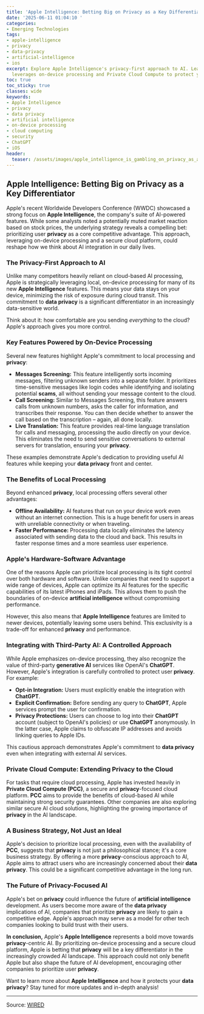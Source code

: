 ```yaml
---
title: 'Apple Intelligence: Betting Big on Privacy as a Key Differentiator'
date: '2025-06-11 01:04:10 '
categories:
- Emerging Technologies
tags:
- apple-intelligence
- privacy
- data-privacy
- artificial-intelligence
- ios
excerpt: Explore Apple Intelligence's privacy-first approach to AI. Learn how Apple
  leverages on-device processing and Private Cloud Compute to protect your data.
toc: true
toc_sticky: true
classes: wide
keywords:
- Apple Intelligence
- privacy
- data privacy
- artificial intelligence
- on-device processing
- cloud computing
- security
- ChatGPT
- iOS
header:
  teaser: /assets/images/apple_intelligence_is_gambling_on_privacy_as_a_kil_20250611010410.jpg
---
```


## Apple Intelligence: Betting Big on Privacy as a Key Differentiator

Apple's recent Worldwide Developers Conference (WWDC) showcased a strong focus on **Apple Intelligence**, the company's suite of AI-powered features. While some analysts noted a potentially muted market reaction based on stock prices, the underlying strategy reveals a compelling bet: prioritizing user **privacy** as a core competitive advantage. This approach, leveraging on-device processing and a secure cloud platform, could reshape how we think about AI integration in our daily lives.

### The Privacy-First Approach to AI

Unlike many competitors heavily reliant on cloud-based AI processing, Apple is strategically leveraging local, on-device processing for many of its new **Apple Intelligence** features. This means your data stays on your device, minimizing the risk of exposure during cloud transit. This commitment to **data privacy** is a significant differentiator in an increasingly data-sensitive world. 

Think about it: how comfortable are you sending *everything* to the cloud? Apple's approach gives you more control. 

### Key Features Powered by On-Device Processing

Several new features highlight Apple's commitment to local processing and **privacy**:

*   **Messages Screening:** This feature intelligently sorts incoming messages, filtering unknown senders into a separate folder. It prioritizes time-sensitive messages like login codes while identifying and isolating potential **scams**, all without sending your message content to the cloud.
*   **Call Screening:** Similar to Messages Screening, this feature answers calls from unknown numbers, asks the caller for information, and transcribes their response. You can then decide whether to answer the call based on the transcription – again, all done locally.
*   **Live Translation:** This feature provides real-time language translation for calls and messaging, processing the audio directly on your device. This eliminates the need to send sensitive conversations to external servers for translation, ensuring your **privacy**.

These examples demonstrate Apple's dedication to providing useful AI features while keeping your **data privacy** front and center.

### The Benefits of Local Processing

Beyond enhanced **privacy**, local processing offers several other advantages:

*   **Offline Availability:** AI features that run on your device work even without an internet connection. This is a huge benefit for users in areas with unreliable connectivity or when traveling.
*   **Faster Performance:** Processing data locally eliminates the latency associated with sending data to the cloud and back. This results in faster response times and a more seamless user experience.

### Apple's Hardware-Software Advantage

One of the reasons Apple can prioritize local processing is its tight control over both hardware and software. Unlike companies that need to support a wide range of devices, Apple can optimize its AI features for the specific capabilities of its latest iPhones and iPads. This allows them to push the boundaries of on-device **artificial intelligence** without compromising performance.

However, this also means that **Apple Intelligence** features are limited to newer devices, potentially leaving some users behind. This exclusivity is a trade-off for enhanced **privacy** and performance.

### Integrating with Third-Party AI: A Controlled Approach

While Apple emphasizes on-device processing, they also recognize the value of third-party **generative AI** services like OpenAI's **ChatGPT**. However, Apple's integration is carefully controlled to protect user **privacy**. For example:

*   **Opt-in Integration:** Users must explicitly enable the integration with **ChatGPT**.
*   **Explicit Confirmation:** Before sending any query to **ChatGPT**, Apple services prompt the user for confirmation.
*   **Privacy Protections:** Users can choose to log into their **ChatGPT** account (subject to OpenAI's policies) or use **ChatGPT** anonymously. In the latter case, Apple claims to obfuscate IP addresses and avoids linking queries to Apple IDs.

This cautious approach demonstrates Apple's commitment to **data privacy** even when integrating with external AI services.

### Private Cloud Compute: Extending Privacy to the Cloud

For tasks that require cloud processing, Apple has invested heavily in **Private Cloud Compute (PCC)**, a secure and **privacy**-focused cloud platform. **PCC** aims to provide the benefits of cloud-based AI while maintaining strong security guarantees. Other companies are also exploring similar secure AI cloud solutions, highlighting the growing importance of **privacy** in the AI landscape. 

### A Business Strategy, Not Just an Ideal

Apple's decision to prioritize local processing, even with the availability of **PCC**, suggests that **privacy** is not just a philosophical stance; it's a core business strategy. By offering a more **privacy**-conscious approach to AI, Apple aims to attract users who are increasingly concerned about their **data privacy**. This could be a significant competitive advantage in the long run.

### The Future of Privacy-Focused AI

Apple's bet on **privacy** could influence the future of **artificial intelligence** development. As users become more aware of the **data privacy** implications of AI, companies that prioritize **privacy** are likely to gain a competitive edge. Apple's approach may serve as a model for other tech companies looking to build trust with their users. 

**In conclusion,** Apple's **Apple Intelligence** represents a bold move towards **privacy**-centric AI. By prioritizing on-device processing and a secure cloud platform, Apple is betting that **privacy** will be a key differentiator in the increasingly crowded AI landscape. This approach could not only benefit Apple but also shape the future of AI development, encouraging other companies to prioritize user **privacy**.

Want to learn more about **Apple Intelligence** and how it protects your **data privacy**? Stay tuned for more updates and in-depth analysis!

---

Source: [WIRED](https://www.wired.com/story/apple-intelligence-is-gambling-on-privacy-as-a-killer-feature/)